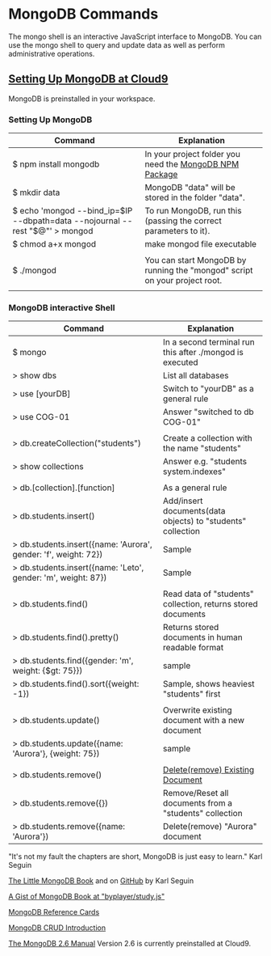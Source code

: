 # MongoDB Commands

The mongo shell is an interactive JavaScript interface to MongoDB.
You can use the mongo shell to query and update data as well as perform administrative operations.

## [Setting Up MongoDB at Cloud9](https://docs.c9.io/docs/setting-up-mongodb)

MongoDB is preinstalled in your workspace.

### Setting Up MongoDB
Command                     |   Explanation
----------------------------|   ----------------
$ npm install mongodb       |   In your project folder you need the [MongoDB NPM Package](https://www.npmjs.com/package/mongodb)
$ mkdir data                |   MongoDB "data" will be stored in the folder "data".
$ echo 'mongod --bind_ip=$IP --dbpath=data --nojournal --rest "$@"' > mongod |   To run MongoDB, run this (passing the correct parameters to it).
$ chmod a+x mongod          |   make mongod file executable
|||
$ ./mongod                  |   You can start MongoDB by running the "mongod" script on your project root.
|||

### MongoDB interactive Shell
Command                     |   Explanation
----------------------------|   ----------------
$ mongo                     |   In a second terminal run this after ./mongod is executed
> show dbs                  |   List all databases
> use [yourDB]              |   Switch to "yourDB" as a general rule
> use COG-01                |   Answer "switched to db COG-01"
|||
> db.createCollection("students")  | Create a collection with the name "students"
> show collections          |   Answer e.g. "students system.indexes"
|||
> db.[collection].[function]    |   As a general rule
> db.students.insert() |   Add/insert documents(data objects) to "students" collection
> db.students.insert({name: 'Aurora', gender: 'f', weight: 72})    |   Sample
> db.students.insert({name: 'Leto', gender: 'm', weight: 87})    |   Sample
|||
> db.students.find()       |   Read data of "students" collection, returns stored documents
> db.students.find().pretty()  |   Returns stored documents in human readable format
> db.students.find({gender: 'm', weight: {$gt: 75}})   | sample
> db.students.find().sort({weight: -1}) |  Sample, shows heaviest "students" first
|||
> db.students.update() |   Overwrite existing document with a new document 
> db.students.update({name: 'Aurora'}, {weight: 75})  |   sample
|||
> db.students.remove() |   [Delete(remove) Existing Document](https://docs.mongodb.org/manual/reference/method/db.collection.remove/)
> db.students.remove({})    |   Remove/Reset all documents from a "students" collection
> db.students.remove({name: 'Aurora'}) |    Delete(remove) "Aurora" document

"It's not my fault the chapters are short, MongoDB is just easy to learn." Karl Seguin

[The Little MongoDB Book](http://openmymind.net/2011/3/28/The-Little-MongoDB-Book/)
and on [GitHub](https://github.com/karlseguin/the-little-mongodb-book) by Karl Seguin

[A Gist of MongoDB Book at "byplayer/study.js"](https://gist.github.com/byplayer/458dfc02a481b521b474)

[MongoDB Reference Cards](https://s3.amazonaws.com/info-mongodb-com/mongodb_qrc_booklet.pdf)

[MongoDB CRUD Introduction](https://docs.mongodb.org/v2.6/core/crud-introduction/)

[The MongoDB 2.6 Manual](https://docs.mongodb.org/v2.6/) 
Version 2.6 is currently preinstalled at Cloud9.
